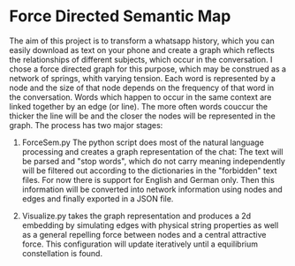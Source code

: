 # Force Directed Semantic Map
The aim of this project is to transform a whatsapp history, which you can easily download as text on your phone and create a graph which reflects the relationships of different subjects, which occur in the conversation. I chose a force directed graph for this purpose, which may be construed as a network of springs, whith varying tension. Each word is represented by a node and the size of that node depends on the frequency of that word in the conversation. Words which happen to occur in the same context are linked together by an edge (or line). The more often words couccur the thicker the line will be and the closer the nodes will be represented in the graph.
The process has two major stages:

1. ForceSem.py The python script does most of the natural language processing and creates a graph representation of the chat: The text will be parsed and "stop words", which do not carry meaning independently will be filtered out according to the dictionaries in the "forbidden" text files. For now there is support for English and German only. Then this information will be converted into network information using nodes and edges and finally exported in a JSON file.

2. Visualize.py takes the graph representation and produces a 2d embedding by simulating edges with physical string properties as well as a general repelling force between nodes and a central attractive force. This configuration will update iteratively until a equilibrium constellation is found. 
